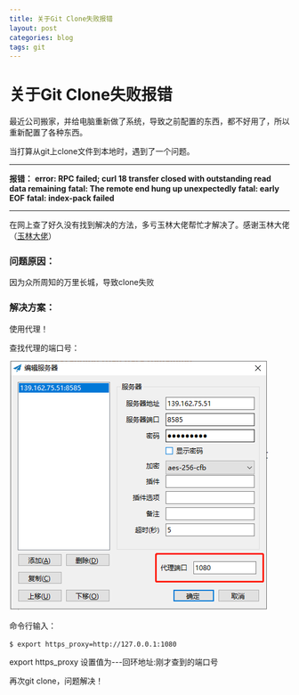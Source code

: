 ```yaml
---
title: 关于Git Clone失败报错
layout: post
categories: blog
tags: git
---
```


# 关于Git Clone失败报错


最近公司搬家，并给电脑重新做了系统，导致之前配置的东西，都不好用了，所以重新配置了各种东西。

当打算从git上clone文件到本地时，遇到了一个问题。

* * *

**报错：**
**error: RPC failed; curl 18 transfer closed with outstanding read data remaining**
**fatal: The remote end hung up unexpectedly**
**fatal: early EOF**
**fatal: index-pack failed**

* * *

在网上查了好久没有找到解决的方法，多亏玉林大佬帮忙才解决了。感谢玉林大佬（[玉林大佬](https://github.com/JiangYulin)）

### **问题原因：**

因为众所周知的万里长城，导致clone失败

### **解决方案：**

使用代理！

查找代理的端口号：

![代理端口号](https://github.com/AlexBw777/AlexBw777.github.io/blob/master/img/git%20clone%20fail.png?raw=true)

命令行输入：

`$ export https_proxy=http://127.0.0.1:1080`

export https_proxy 设置值为---回环地址:刚才查到的端口号

再次git clone，问题解决！

